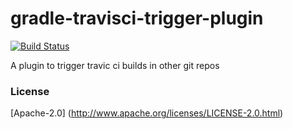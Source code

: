 gradle-travisci-trigger-plugin
==============================

[![Build Status](https://travis-ci.org/adrianbk/gradle-travisci-trigger-plugin.svg?branch=master)](https://travis-ci.org/adrianbk/gradle-travisci-trigger-plugin.svg)

A plugin to trigger travic ci builds in other git repos 


### License
[Apache-2.0] (http://www.apache.org/licenses/LICENSE-2.0.html)